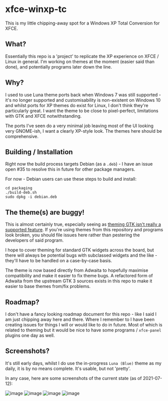 # xfce-winxp-tc
This is my little chipping-away spot for a Windows XP Total Conversion for XFCE.

## What?
Essentially this repo is a 'project' to replicate the XP experience on XFCE / Linux in general. I'm working on themes at the moment (easier said than done), and potentially programs later down the line.

## Why?
I used to use Luna theme ports back when Windows 7 was still supported - it's no longer supported and customisability is non-existent on Windows 10 and whilst ports for XP themes do exist for Linux, I don't think they're particularly great. I want the theme to be close to pixel-perfect, limitations with GTK and XFCE notwithstanding.

The ports I've seen do a very minimal job leaving most of the UI looking very GNOME-ish, I want a clearly XP-style look. The themes here should be comprehensive.

## Building / Installation
Right now the build process targets Debian (as a `.deb`) - I have an issue open #35 to resolve this in future for other package managers.

For now - Debian users can use these steps to build and install:
```
cd packaging
./build-deb.sh
sudo dpkg -i debian.deb
```

## The theme(s) are buggy!
This is almost certainly true, especially seeing as [theming GTK isn't really a supported feature](https://stopthemingmy.app/). If you're using themes from this repository and programs look broken, you should file issues here rather than pestering the developers of said program.

I hope to cover theming for standard GTK widgets across the board, but there will always be potential bugs with subclassed widgets and the like - they'll have to be handled on a case-by-case basis.

The theme is now based directly from Adwaita to hopefully maximise compatibility and make it easier to fix theme bugs. A refactored form of Adwaita from the upstream GTK 3 sources exists in this repo to make it easier to base themes from/fix problems.

## Roadmap?
I don't have a fancy looking roadmap document for this repo - like I said I am just chipping away here and there. Where I remember to I have been creating issues for things I will or would like to do in future. Most of which is related to theming but it would be nice to have some programs / `xfce-panel` plugins one day as well.

## Screenshots?
It's still early days, whilst I do use the in-progress `Luna (Blue)` theme as my daily, it is by no means complete. It's usable, but not 'pretty'.

In any case, here are some screenshots of the current state (as of 2021-07-12):

![image](https://user-images.githubusercontent.com/13258281/125337252-acb9b680-e346-11eb-9822-685dda43af9c.png)
![image](https://user-images.githubusercontent.com/13258281/125337263-b04d3d80-e346-11eb-933f-1e7adcace129.png)
![image](https://user-images.githubusercontent.com/13258281/125337268-b2af9780-e346-11eb-8690-4b72c417da86.png)
![image](https://user-images.githubusercontent.com/13258281/125337491-f99d8d00-e346-11eb-8e4f-26e0c5783b6c.png)

